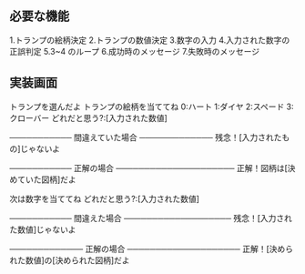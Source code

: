## 必要な機能

1.トランプの絵柄決定 2.トランプの数値決定 3.数字の入力 4.入力された数字の正誤判定
5.3~4 のループ 6.成功時のメッセージ 7.失敗時のメッセージ

## 実装画面

トランプを選んだよ
トランプの絵柄を当ててね
0:ハート
1:ダイヤ
2:スペード
3:クローバー
どれだと思う?:[入力された数値]

─────────── 間違えていた場合 ─────────────
残念！[入力されたもの]じゃないよ

─────────── 正解の場合 ─────────────────────
正解！図柄は[決めていた図柄]だよ

次は数字を当ててね
どれだと思う?:[入力された数値]

─────────── 間違えた場合 ───────────────────
残念！[入力された数値]じゃないよ

───────────── 正解の場合 ────────────────────
正解！[決められた数値]の[決められた図柄]だよ
